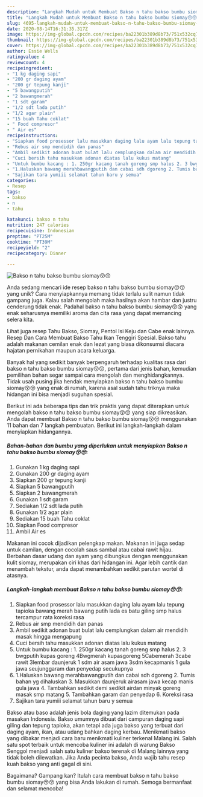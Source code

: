 ```yaml
---
description: "Langkah Mudah untuk Membuat Bakso n tahu bakso bumbu siomay😚😚 yang Lezat Sekali"
title: "Langkah Mudah untuk Membuat Bakso n tahu bakso bumbu siomay😚😚 yang Lezat Sekali"
slug: 4695-langkah-mudah-untuk-membuat-bakso-n-tahu-bakso-bumbu-siomay-yang-lezat-sekali
date: 2020-08-14T16:31:35.317Z
image: https://img-global.cpcdn.com/recipes/ba22301b389d8b73/751x532cq70/bakso-n-tahu-bakso-bumbu-siomay😚😚-foto-resep-utama.jpg
thumbnail: https://img-global.cpcdn.com/recipes/ba22301b389d8b73/751x532cq70/bakso-n-tahu-bakso-bumbu-siomay😚😚-foto-resep-utama.jpg
cover: https://img-global.cpcdn.com/recipes/ba22301b389d8b73/751x532cq70/bakso-n-tahu-bakso-bumbu-siomay😚😚-foto-resep-utama.jpg
author: Essie Wells
ratingvalue: 4
reviewcount: 4
recipeingredient:
- "1 kg daging sapi"
- "200 gr daging ayam"
- "200 gr tepung kanji"
- "5 bawangputih"
- "2 bawangmerah"
- "1 sdt garam"
- "1/2 sdt lada putih"
- "1/2 agar plain"
- "15 buah Tahu coklat"
- " Food compresor"
- " Air es"
recipeinstructions:
- "Siapkan food prosessor lalu masukkan daging lalu ayam lalu tepung tapioka bawang merah bawang putih lada es batu giling smp halus tercampur rata koreksi rasa"
- "Rebus air smp mendidih dan panas"
- "Ambil sedikit adonan buat bulat lalu cemplungkan dalam air mendidih masak hingga mengapung"
- "Cuci bersih tahu masukkan adonan diatas lalu kukus matang"
- "Untuk bumbu kacang : 1. 250gr kacang tanah goreng smp halus 2. 3 bwgputih kupas goreng 4Bwgmerah kupasgoreng 5Cabemerah 3cabe rawit 3lembar daunjeruk 1 sdm air asam jawa 3sdm kecapmanis 1 gula jawa seujunggaram dan penyedap secukupnya"
- "1.Haluskan bawang merahbawangputih dan cabai sdh dgoreng 2. Tumis bahan yg dihaluskan 3. Masukkan daunjeruk airasam jawa kecap manis gula jawa 4. Tambahkan sedikit demi sedikit airdan minyak goreng masak smp matang 5. Tambahkan garam dan penyedap 6. Koreksi rasa"
- "Sajikan tara yumiii selamat tahun baru y semua"
categories:
- Resep
tags:
- bakso
- n
- tahu

katakunci: bakso n tahu 
nutrition: 247 calories
recipecuisine: Indonesian
preptime: "PT25M"
cooktime: "PT39M"
recipeyield: "2"
recipecategory: Dinner

---
```



![Bakso n tahu bakso bumbu siomay😚😚](https://img-global.cpcdn.com/recipes/ba22301b389d8b73/751x532cq70/bakso-n-tahu-bakso-bumbu-siomay😚😚-foto-resep-utama.jpg)

Anda sedang mencari ide resep bakso n tahu bakso bumbu siomay😚😚 yang unik? Cara menyiapkannya memang tidak terlalu sulit namun tidak gampang juga. Kalau salah mengolah maka hasilnya akan hambar dan justru cenderung tidak enak. Padahal bakso n tahu bakso bumbu siomay😚😚 yang enak seharusnya memiliki aroma dan cita rasa yang dapat memancing selera kita.

Lihat juga resep Tahu Bakso, Siomay, Pentol Isi Keju dan Cabe enak lainnya. Resep Dan Cara Membuat Bakso Tahu Ikan Tenggiri Spesial. Bakso tahu adalah makanan cemilan enak dan lezat yang biasa dikonsumsi diacara hajatan pernikahan maupun acara keluarga.

Banyak hal yang sedikit banyak berpengaruh terhadap kualitas rasa dari bakso n tahu bakso bumbu siomay😚😚, pertama dari jenis bahan, kemudian pemilihan bahan segar sampai cara mengolah dan menghidangkannya. Tidak usah pusing jika hendak menyiapkan bakso n tahu bakso bumbu siomay😚😚 yang enak di rumah, karena asal sudah tahu triknya maka hidangan ini bisa menjadi suguhan spesial.


Berikut ini ada beberapa tips dan trik praktis yang dapat diterapkan untuk mengolah bakso n tahu bakso bumbu siomay😚😚 yang siap dikreasikan. Anda dapat membuat Bakso n tahu bakso bumbu siomay😚😚 menggunakan 11 bahan dan 7 langkah pembuatan. Berikut ini langkah-langkah dalam menyiapkan hidangannya.

<!--inarticleads1-->

##### Bahan-bahan dan bumbu yang diperlukan untuk menyiapkan Bakso n tahu bakso bumbu siomay😚😚:

1. Gunakan 1 kg daging sapi
1. Gunakan 200 gr daging ayam
1. Siapkan 200 gr tepung kanji
1. Siapkan 5 bawangputih
1. Siapkan 2 bawangmerah
1. Gunakan 1 sdt garam
1. Sediakan 1/2 sdt lada putih
1. Gunakan 1/2 agar plain
1. Sediakan 15 buah Tahu coklat
1. Siapkan  Food compresor
1. Ambil  Air es


Makanan ini cocok dijadikan pelengkap makan. Makanan ini juga sedap untuk camilan, dengan cocolah saus sambal atau cabai rawit hijau. Berbahan dasar udang dan ayam yang dibungkus dengan menggunakan kulit siomay, merupakan ciri khas dari hidangan ini. Agar lebih cantik dan menambah tekstur, anda dapat menambahkan sedikit parutan wortel di atasnya. 

<!--inarticleads2-->

##### Langkah-langkah membuat Bakso n tahu bakso bumbu siomay😚😚:

1. Siapkan food prosessor lalu masukkan daging lalu ayam lalu tepung tapioka bawang merah bawang putih lada es batu giling smp halus tercampur rata koreksi rasa
1. Rebus air smp mendidih dan panas
1. Ambil sedikit adonan buat bulat lalu cemplungkan dalam air mendidih masak hingga mengapung
1. Cuci bersih tahu masukkan adonan diatas lalu kukus matang
1. Untuk bumbu kacang : 1. 250gr kacang tanah goreng smp halus 2. 3 bwgputih kupas goreng 4Bwgmerah kupasgoreng 5Cabemerah 3cabe rawit 3lembar daunjeruk 1 sdm air asam jawa 3sdm kecapmanis 1 gula jawa seujunggaram dan penyedap secukupnya
1. 1.Haluskan bawang merahbawangputih dan cabai sdh dgoreng 2. Tumis bahan yg dihaluskan 3. Masukkan daunjeruk airasam jawa kecap manis gula jawa 4. Tambahkan sedikit demi sedikit airdan minyak goreng masak smp matang 5. Tambahkan garam dan penyedap 6. Koreksi rasa
1. Sajikan tara yumiii selamat tahun baru y semua


Bakso atau baso adalah jenis bola daging yang lazim ditemukan pada masakan Indonesia. Bakso umumnya dibuat dari campuran daging sapi giling dan tepung tapioka, akan tetapi ada juga bakso yang terbuat dari daging ayam, ikan, atau udang bahkan daging kerbau. Menikmati bakso yang dibakar menjadi cara baru menikmati kuliner terkenal Malang ini. Salah satu spot terbaik untuk mencoba kuliner ini adalah di warung Bakso Senggol menjadi salah satu kuliner bakso terenak di Malang lainnya yang tidak boleh dilewatkan. Jika Anda pecinta bakso, Anda wajib tahu resep kuah bakso yang anti gagal di sini. 

Bagaimana? Gampang kan? Itulah cara membuat bakso n tahu bakso bumbu siomay😚😚 yang bisa Anda lakukan di rumah. Semoga bermanfaat dan selamat mencoba!
